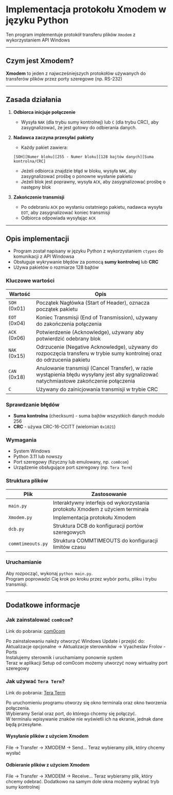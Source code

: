 # Implementacja protokołu Xmodem w języku Python

Ten program implementuje protokół transferu plików `Xmodem` z wykorzystaniem API Windows

---

## Czym jest Xmodem?

**Xmodem** to jeden z najwcześniejszych protokołów używanych do transferów plików przez porty szeregowe (np. RS-232) 

---

## Zasada działania

1. **Odbiorca inicjuje połączenie**
   - Wysyła `NAK` (dla trybu sumy kontrolnej) lub `C` (dla trybu CRC), aby zasygnalizować, że jest gotowy do odbierania danych.

2. **Nadawca zaczyna przesyłać pakiety**
   - Każdy pakiet zawiera:
   ```
   [SOH][Numer bloku][255 - Numer bloku][128 bajtów danych][Suma kontrolna/CRC]
   ```
   - Jeżeli odbiorca znajdzie błąd w bloku, wysyła `NAK`, aby zasygnalizować prośbę o ponowne wysłanie pakietu
   - Jeżeli blok jest poprawny, wysyła `ACK`, aby zasygnalizować prośbę o następny blok

3. **Zakończenie transmisji**
   - Po odebraniu `ACK` po wysłaniu ostatniego pakietu, nadawca wysyła `EOT`, aby zasygnalizować koniec transmisji
   - Odbiorca odpowiada wysyłając `ACK`

---

## Opis implementacji

- Program został napisany w języku Python z wykorzystaniem `ctypes` do komunikacji z API Windowsa
- Obsługuje wykrywanie błędów za pomocą **sumy kontrolnej** lub **CRC**
- Używa pakietów o rozmiarze 128 bajtów

### Kluczowe wartości

| Wartość      | Opis                                                                                                                                    |
|--------------|-----------------------------------------------------------------------------------------------------------------------------------------|
| `SOH` (0x01) | Początek Nagłówka (Start of Header), oznacza początek pakietu                                                                           |
| `EOT` (0x04) | Koniec Transmisji (End of Transmission), używany do zakończenia połączenia                                                              |
| `ACK` (0x06) | Potwierdzenie (Acknowledge), używany aby potwierdzić odebrany blok                                                                      |
| `NAK` (0x15) | Odrzucenie (Negative Acknowledge), używany do rozpoczęcia transferu w trybie sumy kontrolnej oraz do odrzucenia pakietu                 |
| `CAN` (0x18) | Anulowanie transmisji (Cancel Transfer), w razie wystąpienia błędu wysyłany jest aby sygnalizować natychmiastowe zakończenie połączenia |
| `C`          | Używany do zainicjowania transmisji w trybie CRC                                                                                        |

### Sprawdzanie błędów

- **Suma kontrolna** (checksum) - suma bajtów wszystkich danych modulo 256
- **CRC** - używa CRC-16-CCITT (wielomian `0x1021`)

### Wymagania

- System Windows
- Python 3.11 lub nowszy
- Port szeregowy (fizyczny lub emulowany, np. `com0com`)
- Urządzenie obsługujące port szeregowy (np. `Tera Term`)

### Struktura plików

| Plik              | Zastosowanie                                                                 |
|-------------------|------------------------------------------------------------------------------|
| `main.py`         | Interaktywny interfejs od wykorzystania protokołu Xmodem z użyciem terminala |
| `Xmodem.py`       | Implementacja protokołu Xmodem                                               |
| `dcb.py`          | Struktura DCB do konfiguracji portów szeregowych                             |
| `commtimeouts.py` | Struktura COMMTIMEOUTS do konfiguracji limitów czasu                         |

### Uruchamianie

Aby rozpocząć, wykonaj `python main.py`.  
Program poprowadzi Cię krok po kroku przez wybór portu, pliku i trybu transmisji.

---

## Dodatkowe informacje

### Jak zainstalować `com0com`?

Link do pobrania: [com0com](https://sourceforge.net/projects/com0com/)

Po zainstalowaniu należy otworzyć Windows Update i przejść do:  
Aktualizacje opcjonalne -> Aktualizacje sterowników -> Vyacheslav Frolov - Ports  
Instalujemy sterownik i uruchamiamy ponownie system  
Teraz w aplikacji Setup od com0com możemy utworzyć nowy wirtualny port szeregowy  

### Jak używać `Tera Term`?

Link do pobrania: [Tera Term](https://github.com/TeraTermProject/teraterm/releases)

Po uruchomieniu programu otworzy się okno terminala oraz okno tworzenia połączenia.  
Wybieramy Serial oraz port, do którego chcemy się połączyć.  
W terminalu wpisywanie znaków nie wyświetli ich na ekranie, jednak dane będą przesyłane.  

#### Wysyłanie plików z użyciem Xmodem

File -> Transfer -> XMODEM -> Send...
Teraz wybieramy plik, który chcemy wysłać

#### Odbieranie plików z użyciem Xmodem

File -> Transfer -> XMODEM -> Receive...
Teraz wybieramy plik, który chcemy odebrać.
Dodatkowo na samym dole okna możemy wybrać tryb sumy kontrolnej